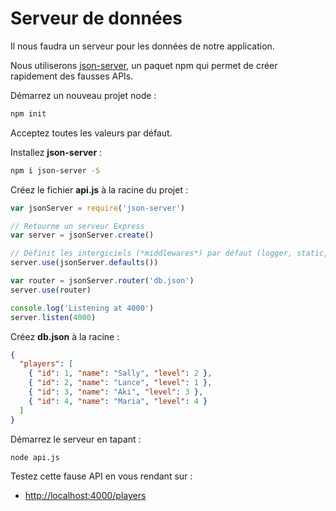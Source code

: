 # Serveur de données

Il nous faudra un serveur pour les données de notre application.

Nous utiliserons [json-server](https://github.com/typicode/json-server), un paquet npm qui permet de créer rapidement des fausses APIs.

Démarrez un nouveau projet node :

```bash
npm init
```

Acceptez toutes les valeurs par défaut.

Installez __json-server__ :

```bash
npm i json-server -S
```

Créez le fichier __api.js__ à la racine du projet :

```js
var jsonServer = require('json-server')

// Retourne un serveur Express
var server = jsonServer.create()

// Définit les intergiciels (*middlewares*) par défaut (logger, static, cors et no-cache)
server.use(jsonServer.defaults())

var router = jsonServer.router('db.json')
server.use(router)

console.log('Listening at 4000')
server.listen(4000)
```

Créez __db.json__ à la racine :

```json
{
  "players": [
    { "id": 1, "name": "Sally", "level": 2 },
    { "id": 2, "name": "Lance", "level": 1 },
    { "id": 3, "name": "Aki", "level": 3 },
    { "id": 4, "name": "Maria", "level": 4 }
  ]
}
```

Démarrez le serveur en tapant :

```bash
node api.js
```

Testez cette fause API en vous rendant sur :

- <http://localhost:4000/players>
